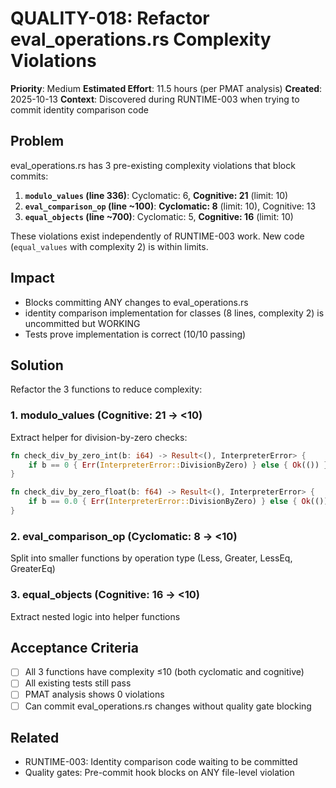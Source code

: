 # QUALITY-018: Refactor eval_operations.rs Complexity Violations

**Priority**: Medium
**Estimated Effort**: 11.5 hours (per PMAT analysis)
**Created**: 2025-10-13
**Context**: Discovered during RUNTIME-003 when trying to commit identity comparison code

## Problem

eval_operations.rs has 3 pre-existing complexity violations that block commits:

1. **`modulo_values` (line 336)**: Cyclomatic: 6, **Cognitive: 21** (limit: 10)
2. **`eval_comparison_op` (line ~100)**: **Cyclomatic: 8** (limit: 10), Cognitive: 13
3. **`equal_objects` (line ~700)**: Cyclomatic: 5, **Cognitive: 16** (limit: 10)

These violations exist independently of RUNTIME-003 work. New code (`equal_values` with complexity 2) is within limits.

## Impact

- Blocks committing ANY changes to eval_operations.rs
- identity comparison implementation for classes (8 lines, complexity 2) is uncommitted but WORKING
- Tests prove implementation is correct (10/10 passing)

## Solution

Refactor the 3 functions to reduce complexity:

### 1. modulo_values (Cognitive: 21 → <10)
Extract helper for division-by-zero checks:
```rust
fn check_div_by_zero_int(b: i64) -> Result<(), InterpreterError> {
    if b == 0 { Err(InterpreterError::DivisionByZero) } else { Ok(()) }
}

fn check_div_by_zero_float(b: f64) -> Result<(), InterpreterError> {
    if b == 0.0 { Err(InterpreterError::DivisionByZero) } else { Ok(()) }
}
```

### 2. eval_comparison_op (Cyclomatic: 8 → <10)
Split into smaller functions by operation type (Less, Greater, LessEq, GreaterEq)

### 3. equal_objects (Cognitive: 16 → <10)
Extract nested logic into helper functions

## Acceptance Criteria

- [ ] All 3 functions have complexity ≤10 (both cyclomatic and cognitive)
- [ ] All existing tests still pass
- [ ] PMAT analysis shows 0 violations
- [ ] Can commit eval_operations.rs changes without quality gate blocking

## Related

- RUNTIME-003: Identity comparison code waiting to be committed
- Quality gates: Pre-commit hook blocks on ANY file-level violation
